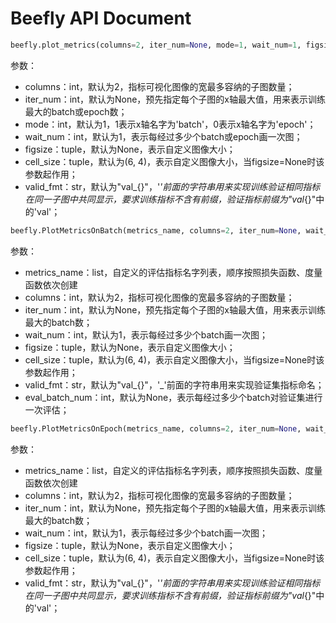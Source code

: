 # Beefly API Document

```python
beefly.plot_metrics(columns=2, iter_num=None, mode=1, wait_num=1, figsize=None, cell_size=(6, 4), valid_fmt="val_{}")
```

参数：
- columns：int，默认为2，指标可视化图像的宽最多容纳的子图数量；
- iter_num：int，默认为None，预先指定每个子图的x轴最大值，用来表示训练最大的batch或epoch数；
- mode：int，默认为1，1表示x轴名字为'batch'，0表示x轴名字为'epoch'；
- wait_num：int，默认为1，表示每经过多少个batch或epoch画一次图；
- figsize：tuple，默认为None，表示自定义图像大小；
- cell_size：tuple，默认为(6, 4)，表示自定义图像大小，当figsize=None时该参数起作用；
- valid_fmt：str，默认为"val_{}"，'_'前面的字符串用来实现训练验证相同指标在同一子图中共同显示，要求训练指标不含有前缀，验证指标前缀为"val_{}"中的'val'；


```python
beefly.PlotMetricsOnBatch(metrics_name, columns=2, iter_num=None, wait_num=1, figsize=None, cell_size=(6, 4), valid_fmt="val_{}", eval_batch_num=None)
```

参数：
- metrics_name：list，自定义的评估指标名字列表，顺序按照损失函数、度量函数依次创建
- columns：int，默认为2，指标可视化图像的宽最多容纳的子图数量；
- iter_num：int，默认为None，预先指定每个子图的x轴最大值，用来表示训练最大的batch数；
- wait_num：int，默认为1，表示每经过多少个batch画一次图；
- figsize：tuple，默认为None，表示自定义图像大小；
- cell_size：tuple，默认为(6, 4)，表示自定义图像大小，当figsize=None时该参数起作用；
- valid_fmt：str，默认为"val_{}"，'_'前面的字符串用来实现验证集指标命名；
- eval_batch_num：int，默认为None，表示每经过多少个batch对验证集进行一次评估；


```python
beefly.PlotMetricsOnEpoch(metrics_name, columns=2, iter_num=None, wait_num=1, figsize=None, cell_size=(6, 4), valid_fmt="val_{}")
```

参数：
- metrics_name：list，自定义的评估指标名字列表，顺序按照损失函数、度量函数依次创建
- columns：int，默认为2，指标可视化图像的宽最多容纳的子图数量；
- iter_num：int，默认为None，预先指定每个子图的x轴最大值，用来表示训练最大的batch数；
- wait_num：int，默认为1，表示每经过多少个batch画一次图；
- figsize：tuple，默认为None，表示自定义图像大小；
- cell_size：tuple，默认为(6, 4)，表示自定义图像大小，当figsize=None时该参数起作用；
- valid_fmt：str，默认为"val_{}"，'_'前面的字符串用来实现训练验证相同指标在同一子图中共同显示，要求训练指标不含有前缀，验证指标前缀为"val_{}"中的'val'；
